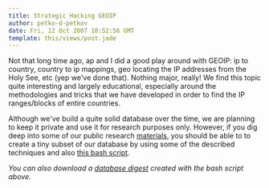 ```yaml
---
title: Strategic Hacking GEOIP
author: petko-d-petkov
date: Fri, 12 Oct 2007 10:52:56 GMT
template: this/views/post.jade
---
```


Not that long time ago, ap and I did a good play around with GEOIP: ip to country, country to ip mappings, geo locating the IP addresses from the Holy See, etc (yep we've done that). Nothing major, really! We find this topic quite interesting and largely educational, especially around the methodologies and tricks that we have developed in order to find the IP ranges/blocks of entire countries.

Although we've build a quite solid database over the time, we are planning to keep it private and use it for research purposes only. However, if you dig deep into some of our public research [materials](http://www.gnucitizen.org/static/blog/2007/10/country2ip.ppt), you should be able to to create a tiny subset of our database by using some of the described techniques and also [this bash script](http://www.gnucitizen.org/static/blog/2007/10/create-db.sh).

_You can also download a [database digest](http://www.gnucitizen.org/static/blog/2007/10/digest-2007-10-12.zip) created with the bash script above._
